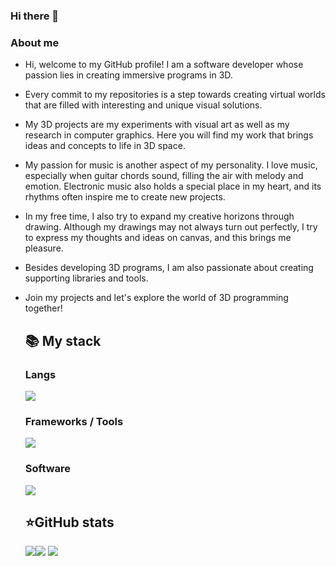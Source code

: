 ### Hi there 👋

### About me

* Hi, welcome to my GitHub profile! I am a software developer whose passion lies in creating immersive programs in 3D. 
* Every commit to my repositories is a step towards creating virtual worlds that are filled with interesting and unique visual solutions.

* My 3D projects are my experiments with visual art as well as my research in computer graphics. Here you will find my work that brings ideas and concepts to life in 3D space.

* My passion for music is another aspect of my personality. I love music, especially when guitar chords sound, filling the air with melody and emotion. Electronic music also holds 
  a special place in my heart, and its rhythms often inspire me to create new projects.

* In my free time, I also try to expand my creative horizons through drawing. Although my drawings may not always turn out perfectly, I try to express my thoughts and ideas on canvas, 
  and this brings me pleasure.

* Besides developing 3D programs, I am also passionate about creating supporting libraries and tools.

* Join my projects and let's explore the world of 3D programming together!



  <summary><h2><b>📚 My stack</b></h2></summary>
  <p>
    <h3>Langs</h3>
    <img src="https://skillicons.dev/icons?i=c,cpp,cs,html,py&perline=7" />
    <h3>Frameworks / Tools</h3>
    <img src="https://skillicons.dev/icons?i=githubactions,docker,git,cmake&perline=7" />
    <h3>Software</h3>
    <img src="https://skillicons.dev/icons?i=visualstudio,idea,qt,blender&perline=7" />
    <br>
  </p>


  <summary><h2><b>⭐GitHub stats</b></h2></summary>
  <p>
   <img src="https://github-readme-stats.vercel.app/api?username=Antil8&count_private=true&show_icons=true&theme=radical&hide_border=true"/><img src="https://github-readme-stats.vercel.app/api/top-langs/?username=Antil8&theme=radical&layout=compact&hide_border=true" /> 
   <img src="https://metrics.lecoq.io/antil8" />
  </p>

  

